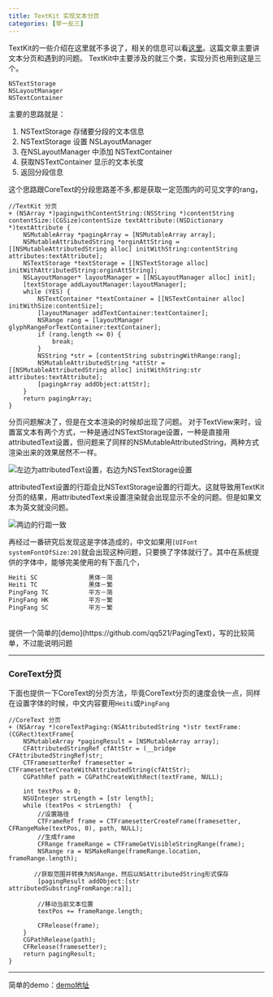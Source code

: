 ```yaml
---
title: TextKit 实现文本分页
categories: [举一反三]
---
```



TextKit的一些介绍在这里就不多说了，相关的信息可以看[这里](http://www.cocoachina.com/industry/20131126/7417.html)。这篇文章主要讲文本分页和遇到的问题。
TextKit中主要涉及的就三个类，实现分页也用到这是三个。

```objective_c
NSTextStorage                
NSLayoutManager            
NSTextContainer              
```
主要的思路就是：
1. NSTextStorage 存储要分段的文本信息
2. NSTextStorage 设置 NSLayoutManager
3. 在NSLayoutManager 中添加 NSTextContainer
4. 获取NSTextContainer 显示的文本长度
5. 返回分段信息

这个思路跟CoreText的分段思路差不多,都是获取一定范围内的可见文字的rang，

```objective_c
//TextKit 分页
+ (NSArray *)pagingwithContentString:(NSString *)contentString contentSize:(CGSize)contentSize textAttribute:(NSDictionary *)textAttribute {
    NSMutableArray *pagingArray = [NSMutableArray array];
    NSMutableAttributedString *orginAttString = [[NSMutableAttributedString alloc] initWithString:contentString attributes:textAttribute];
    NSTextStorage *textStorage = [[NSTextStorage alloc] initWithAttributedString:orginAttString];
    NSLayoutManager* layoutManager = [[NSLayoutManager alloc] init];
    [textStorage addLayoutManager:layoutManager];
    while (YES) {
        NSTextContainer *textContainer = [[NSTextContainer alloc] initWithSize:contentSize];
        [layoutManager addTextContainer:textContainer];
        NSRange rang = [layoutManager glyphRangeForTextContainer:textContainer];
        if (rang.length <= 0) {
            break;
        }
        NSString *str = [contentString substringWithRange:rang];
        NSMutableAttributedString *attStr = [[NSMutableAttributedString alloc] initWithString:str attributes:textAttribute];
        [pagingArray addObject:attStr];
    }
    return pagingArray;
}
```
分页问题解决了，但是在文本渲染的时候却出现了问题。
对于TextView来时，设置富文本有两个方式，一种是通过NSTextStorage设置，一种是直接用attributedText设置，但问题来了同样的NSMutableAttributedString，两种方式渲染出来的效果居然不一样。


![左边为attributedText设置，右边为NSTextStorage设置](http://upload-images.jianshu.io/upload_images/1681985-1fa1ef7745d7ff26.png?imageMogr2/auto-orient/strip%7CimageView2/2/w/500)

attributedText设置的行距会比NSTextStorage设置的行距大。这就导致用TextKit分页的结果，用attributedText来设置渲染就会出现显示不全的问题。但是如果文本为英文就没问题。

![两边的行距一致](http://upload-images.jianshu.io/upload_images/1681985-2bd145266166f634.png?imageMogr2/auto-orient/strip%7CimageView2/2/w/500)

再经过一番研究后发现这是字体造成的，中文如果用<code>[UIFont systemFontOfSize:20]</code>就会出现这种问题，只要换了字体就行了。其中在系统提供的字体中，能够完美使用的有下面几个，

```c
Heiti SC              黑体－简
Heiti TC              黑体－繁
PingFang TC           平方－简
PingFang HK           平方－繁
PingFang SC           平方－繁
```

</br>
 提供一个简单的[demo](https://github.com/qq521/PagingText)，写的比较简单，不过能说明问题

----


### CoreText分页
下面也提供一下CoreText的分页方法，毕竟CoreText分页的速度会快一点，同样在设置字体的时候，中文内容要用<code>Heiti</code>或<code>PingFang</code>

```objective_c
//CoreText 分页
+ (NSArray *)coreTextPaging:(NSAttributedString *)str textFrame:(CGRect)textFrame{
    NSMutableArray *pagingResult = [NSMutableArray array];
    CFAttributedStringRef cfAttStr = (__bridge CFAttributedStringRef)str;
    CTFramesetterRef framesetter = CTFramesetterCreateWithAttributedString(cfAttStr);
    CGPathRef path = CGPathCreateWithRect(textFrame, NULL);

    int textPos = 0; 
    NSUInteger strLength = [str length];
    while (textPos < strLength)  {
        //设置路径
        CTFrameRef frame = CTFramesetterCreateFrame(framesetter, CFRangeMake(textPos, 0), path, NULL);
        //生成frame
        CFRange frameRange = CTFrameGetVisibleStringRange(frame);
        NSRange ra = NSMakeRange(frameRange.location, frameRange.length);

       //获取范围并转换为NSRange，然后以NSAttributedString形式保存
        [pagingResult addObject:[str attributedSubstringFromRange:ra]];
        
        //移动当前文本位置
        textPos += frameRange.length;
       
        CFRelease(frame);
    }
    CGPathRelease(path);
    CFRelease(framesetter);
    return pagingResult;
}
```

---

简单的demo：[demo地址](https://github.com/DullDevil/PagingText)
